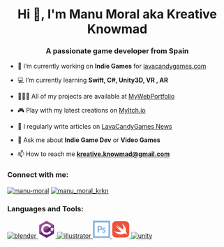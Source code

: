 <h1 align="center">Hi 👋, I'm Manu Moral aka Kreative Knowmad</h1>
<h3 align="center">A passionate game developer from Spain</h3>

- 👾 I’m currently working on **Indie Games** for [lavacandygames.com](https://lavacandygames.com)

- 💻 I’m currently learning **Swift, C#, Unity3D, VR , AR**

- 👨🏻‍💻 All of my projects are available at [MyWebPortfolio](https://lavacandygames.com/manuel-moral)

- 🎮 Play with my latest creations on [MyItch.io](https://kreative-knowmad.itch.io/)

- 📝 I regularly write articles on [LavaCandyGames News](https://lavacandygames.com/news)

- 💬 Ask me about **Indie Game Dev** or **Video Games**

- 📫 How to reach me **kreative.knowmad@gmail.com**

<h3 align="left">Connect with me:</h3>
<p align="left">
<a href="https://linkedin.com/in/manu-moral" target="blank"><img align="center" src="https://raw.githubusercontent.com/rahuldkjain/github-profile-readme-generator/master/src/images/icons/Social/linked-in-alt.svg" alt="manu-moral" height="30" width="40" /></a>
<a href="https://instagram.com/manu_moral_krkn" target="blank"><img align="center" src="https://raw.githubusercontent.com/rahuldkjain/github-profile-readme-generator/master/src/images/icons/Social/instagram.svg" alt="manu_moral_krkn" height="30" width="40" /></a>
</p>

<h3 align="left">Languages and Tools:</h3>
<p align="left"> <a href="https://www.blender.org/" target="_blank" rel="noreferrer"> <img src="https://download.blender.org/branding/community/blender_community_badge_white.svg" alt="blender" width="40" height="40"/> </a> <a href="https://www.w3schools.com/cs/" target="_blank" rel="noreferrer"> <img src="https://raw.githubusercontent.com/devicons/devicon/master/icons/csharp/csharp-original.svg" alt="csharp" width="40" height="40"/> </a> <a href="https://www.adobe.com/in/products/illustrator.html" target="_blank" rel="noreferrer"> <img src="https://www.vectorlogo.zone/logos/adobe_illustrator/adobe_illustrator-icon.svg" alt="illustrator" width="40" height="40"/> </a> <a href="https://www.photoshop.com/en" target="_blank" rel="noreferrer"> <img src="https://raw.githubusercontent.com/devicons/devicon/master/icons/photoshop/photoshop-line.svg" alt="photoshop" width="40" height="40"/> </a> <a href="https://developer.apple.com/swift/" target="_blank" rel="noreferrer"> <img src="https://raw.githubusercontent.com/devicons/devicon/master/icons/swift/swift-original.svg" alt="swift" width="40" height="40"/> </a> <a href="https://unity.com/" target="_blank" rel="noreferrer"> <img src="https://www.vectorlogo.zone/logos/unity3d/unity3d-icon.svg" alt="unity" width="40" height="40"/> </a> </p>
